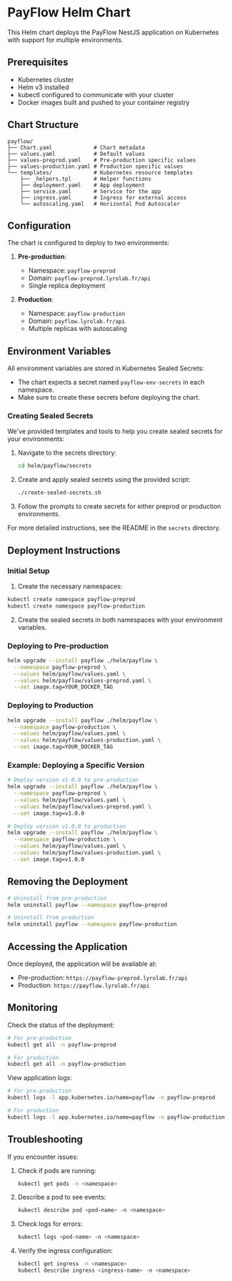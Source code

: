 # PayFlow Helm Chart

This Helm chart deploys the PayFlow NestJS application on Kubernetes with support for multiple environments.

## Prerequisites

- Kubernetes cluster
- Helm v3 installed
- kubectl configured to communicate with your cluster
- Docker images built and pushed to your container registry

## Chart Structure

```
payflow/
├── Chart.yaml             # Chart metadata
├── values.yaml            # Default values
├── values-preprod.yaml    # Pre-production specific values
├── values-production.yaml # Production specific values
└── templates/             # Kubernetes resource templates
    ├── _helpers.tpl       # Helper functions
    ├── deployment.yaml    # App deployment
    ├── service.yaml       # Service for the app
    ├── ingress.yaml       # Ingress for external access
    └── autoscaling.yaml   # Horizontal Pod Autoscaler
```

## Configuration

The chart is configured to deploy to two environments:

1. **Pre-production**:
   - Namespace: `payflow-preprod`
   - Domain: `payflow-preprod.lyrolab.fr/api`
   - Single replica deployment

2. **Production**:
   - Namespace: `payflow-production`
   - Domain: `payflow.lyrolab.fr/api`
   - Multiple replicas with autoscaling

## Environment Variables

All environment variables are stored in Kubernetes Sealed Secrets:
- The chart expects a secret named `payflow-env-secrets` in each namespace.
- Make sure to create these secrets before deploying the chart.

### Creating Sealed Secrets

We've provided templates and tools to help you create sealed secrets for your environments:

1. Navigate to the secrets directory:
   ```bash
   cd helm/payflow/secrets
   ```

2. Create and apply sealed secrets using the provided script:
   ```bash
   ./create-sealed-secrets.sh
   ```
   
3. Follow the prompts to create secrets for either preprod or production environments.

For more detailed instructions, see the README in the `secrets` directory.

## Deployment Instructions

### Initial Setup

1. Create the necessary namespaces:

```bash
kubectl create namespace payflow-preprod
kubectl create namespace payflow-production
```

2. Create the sealed secrets in both namespaces with your environment variables.

### Deploying to Pre-production

```bash
helm upgrade --install payflow ./helm/payflow \
  --namespace payflow-preprod \
  --values helm/payflow/values.yaml \
  --values helm/payflow/values-preprod.yaml \
  --set image.tag=YOUR_DOCKER_TAG
```

### Deploying to Production

```bash
helm upgrade --install payflow ./helm/payflow \
  --namespace payflow-production \
  --values helm/payflow/values.yaml \
  --values helm/payflow/values-production.yaml \
  --set image.tag=YOUR_DOCKER_TAG
```

### Example: Deploying a Specific Version

```bash
# Deploy version v1.0.0 to pre-production
helm upgrade --install payflow ./helm/payflow \
  --namespace payflow-preprod \
  --values helm/payflow/values.yaml \
  --values helm/payflow/values-preprod.yaml \
  --set image.tag=v1.0.0

# Deploy version v1.0.0 to production
helm upgrade --install payflow ./helm/payflow \
  --namespace payflow-production \
  --values helm/payflow/values.yaml \
  --values helm/payflow/values-production.yaml \
  --set image.tag=v1.0.0
```

## Removing the Deployment

```bash
# Uninstall from pre-production
helm uninstall payflow --namespace payflow-preprod

# Uninstall from production
helm uninstall payflow --namespace payflow-production
```

## Accessing the Application

Once deployed, the application will be available at:
- Pre-production: `https://payflow-preprod.lyrolab.fr/api`
- Production: `https://payflow.lyrolab.fr/api`

## Monitoring

Check the status of the deployment:

```bash
# For pre-production
kubectl get all -n payflow-preprod

# For production
kubectl get all -n payflow-production
```

View application logs:

```bash
# For pre-production
kubectl logs -l app.kubernetes.io/name=payflow -n payflow-preprod

# For production
kubectl logs -l app.kubernetes.io/name=payflow -n payflow-production
```

## Troubleshooting

If you encounter issues:

1. Check if pods are running:
   ```bash
   kubectl get pods -n <namespace>
   ```

2. Describe a pod to see events:
   ```bash
   kubectl describe pod <pod-name> -n <namespace>
   ```

3. Check logs for errors:
   ```bash
   kubectl logs <pod-name> -n <namespace>
   ```

4. Verify the ingress configuration:
   ```bash
   kubectl get ingress -n <namespace>
   kubectl describe ingress <ingress-name> -n <namespace>
   ``` 
